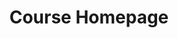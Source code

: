 ---
date:  ""
draft: false
title: "Course Homepage"
thumb:
    image: "cover.jpg"
    anima: ""
    video: ""
weight: 1
layout: "mile"
canals:
    youtube: ""
    spotify: ""
heading:
    lead: "Develop Skills That Move Your Career Forward"
    thumb: ""
tutors:
    lead: "Tutor Bootcamp"
    icon: "user-plus.svg"
    desc: "Learn How to be a tutor or contributor, Join with global educator arround the world"
    data:
        - lead: "Kreator"
          desc: "Create an open course for provide an equal rights of access education arround the the world."
          data:
              name: "Daftar"
              uris: "#"
        - lead: "Patner"
          desc: "Help tutor to improve registered course and being a team mates for spesific course"
          data: 
              name: "Daftar"
              uris: "#"
chairman:
    lead: "Person In Charge"
    desc: "If you have any question about this section, please contact person below for more information."
    list:
        - name: "Muhammad Hadziq Mirza"
          post: Content
          mail: mirza@yuros.org
        - name: "null"
          post: Technical
          mail: null@yuros.org
feature:
    lead: "Take a different Approach"
    top:
        lead: "Git Versioning"
        desc: "Empower your institution by joining the future of learning with our free Git-based MOOC platform — seamlessly manage courses, collaborate globally, and unlock unlimited educational potential with cutting-edge technology designed for open access and innovation.”"
    mid:
        lead: "Markdown Based"
        desc: "Unlock the power of simplicity and flexibility based on Markdown MOOC platform — effortlessly create, edit, and share interactive courses in a clean, readable format that fosters collaboration and accelerates learning. Teaching with easy, accessible course platform.”"
    low:
        lead: "Free of Charge"
        desc: "Empower your institution by joining the future of learning with our free Git-based MOOC platform — seamlessly manage courses, collaborate globally, and unlock unlimited educational potential with cutting-edge technology designed for open access and innovation.”"
register:
    lead: "registration"
    icon: ""
    desc: ""
    data:
        - name: "Personal"
          desc: "Create an open course for provide an equal rights of access education arround the the world."
          link: "#"
        - name: "Institution"
          desc: "Help tutor to improve registered course and being a team mates for spesific course"
          link: "#"
forums:
    disqus: ""
    discord: ""
    telegram: "_-K1zvYW"
    rules:
        - "Login menggunakan akun telegram untuk memulai diskusi."
        - "Gunakan bahasa yang sopan, baik dan benar"
        - "Dilarang menggunakan perkataan yang mengandung unsur pelecehan, cacian dan merendahkan aggota forum lain."
        - "Dilarang memulai pembicaraan yang keluar dari topik pembahasan."
report:
    desc: "Lorem Ipsum is simply dummy text of the printing and typesetting industry. Lorem Ipsum has been the industry's standard dummy"
    github: "yuros-website/comment"
    gitlab: "yuros-website/comment"
    rules:
        - "Login menggunakan akun Github untuk mengajukan report."
        - "Gunakan kalimat deskriptif yang jelas terkait kendala yang dihadapi dalam pengajuan report"
        - "Upload gambar screenshoot terkait report untuk membantu kami dalam penanganan report"
metadata:
    index: true
    thumb: "cover.jpg"
    author: [ "Al Muhdil Karim" ]
description: "Course ini memberikan pemahaman mengenai konsep, teknologi, dan aplikasi perpustakaan digital. Mahasiswa akan mempelajari bagaimana mengelola, menyimpan, mengakses, dan mendistribusikan informasi digital.."
---